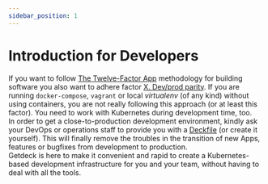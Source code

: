 ```yaml
---
sidebar_position: 1
---
```

# Introduction for Developers
If you want to follow [The Twelve-Factor App](https://12factor.net/) methodology for building software you also want to
adhere factor [X. Dev/prod parity](https://12factor.net/dev-prod-parity). If you are running `docker-compose`, `vagrant`
or local _virtualenv_ (of any kind) without using containers, you are not really following this approach 
(or at least this factor). You need to work with Kubernetes during development time, too.  
In order to get a close-to-production development environment, kindly ask your DevOps or operations staff to provide you 
with a [Deckfile](deckfile/deckfile-specs) (or create it yourself). This will finally remove the troubles in the transition 
of new Apps, features or bugfixes from development to production.  
Getdeck is here to make it convenient and rapid to create a Kubernetes-based development infrastructure for you and 
your team, without having to deal with all the tools. 